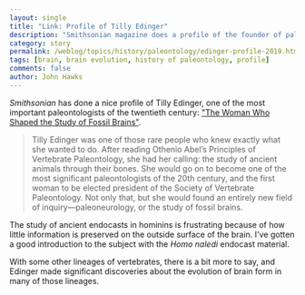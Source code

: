 ```yaml
---
layout: single
title: "Link: Profile of Tilly Edinger"
description: "Smithsonian magazine does a profile of the founder of paleoneurology."
category: story
permalink: /weblog/topics/history/paleontology/edinger-profile-2019.html
tags: [brain, brain evolution, history of paleontology, profile]
comments: false
author: John Hawks
---
```



<em>Smithsonian</em> has done a nice profile of Tilly Edinger, one of the most important paleontologists of the twentieth century: <a href="https://www.smithsonianmag.com/science-nature/woman-who-shaped-study-fossil-brains-180968254/">"The Woman Who Shaped the Study of Fossil Brains"</a>.

<blockquote>Tilly Edinger was one of those rare people who knew exactly what she wanted to do. After reading Othenio Abel’s Principles of Vertebrate Paleontology, she had her calling: the study of ancient animals through their bones. She would go on to become one of the most significant paleontologists of the 20th century, and the first woman to be elected president of the Society of Vertebrate Paleontology. Not only that, but she would found an entirely new field of inquiry—paleoneurology, or the study of fossil brains.</blockquote>

The study of ancient endocasts in hominins is frustrating because of how little information is preserved on the outside surface of the brain. I've gotten a good introduction to the subject with the <em>Homo naledi</em> endocast material.

With some other lineages of vertebrates, there is a bit more to say, and Edinger made significant discoveries about the evolution of brain form in many of those lineages.
